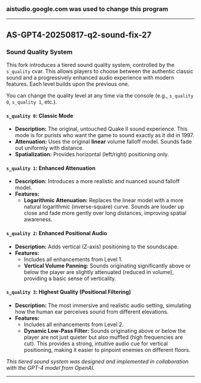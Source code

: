 ### aistudio.google.com was used to change this program
---
AS-GPT4-20250817-q2-sound-fix-27
---

### Sound Quality System

This fork introduces a tiered sound quality system, controlled by the `s_quality` cvar. This allows players to choose between the authentic classic sound and a progressively enhanced audio experience with modern features. Each level builds upon the previous one.

You can change the quality level at any time via the console (e.g., `s_quality 0`, `s_quality 1`, etc.).

#### `s_quality 0`: Classic Mode
*   **Description:** The original, untouched Quake II sound experience. This mode is for purists who want the game to sound exactly as it did in 1997.
*   **Attenuation:** Uses the original **linear** volume falloff model. Sounds fade out uniformly with distance.
*   **Spatialization:** Provides horizontal (left/right) positioning only.

#### `s_quality 1`: Enhanced Attenuation
*   **Description:** Introduces a more realistic and nuanced sound falloff model.
*   **Features:**
    *   **Logarithmic Attenuation:** Replaces the linear model with a more natural logarithmic (inverse-square) curve. Sounds are louder up close and fade more gently over long distances, improving spatial awareness.

#### `s_quality 2`: Enhanced Positional Audio
*   **Description:** Adds vertical (Z-axis) positioning to the soundscape.
*   **Features:**
    *   Includes all enhancements from Level 1.
    *   **Vertical Volume Panning:** Sounds originating significantly above or below the player are slightly attenuated (reduced in volume), providing a basic sense of verticality.

#### `s_quality 3`: Highest Quality (Positional Filtering)
*   **Description:** The most immersive and realistic audio setting, simulating how the human ear perceives sound from different elevations.
*   **Features:**
    *   Includes all enhancements from Level 2.
    *   **Dynamic Low-Pass Filter:** Sounds originating above or below the player are not just quieter but also muffled (high frequencies are cut). This provides a strong, intuitive audio cue for vertical positioning, making it easier to pinpoint enemies on different floors.

*This tiered sound system was designed and implemented in collaboration with the GPT-4 model from OpenAI.*

---
